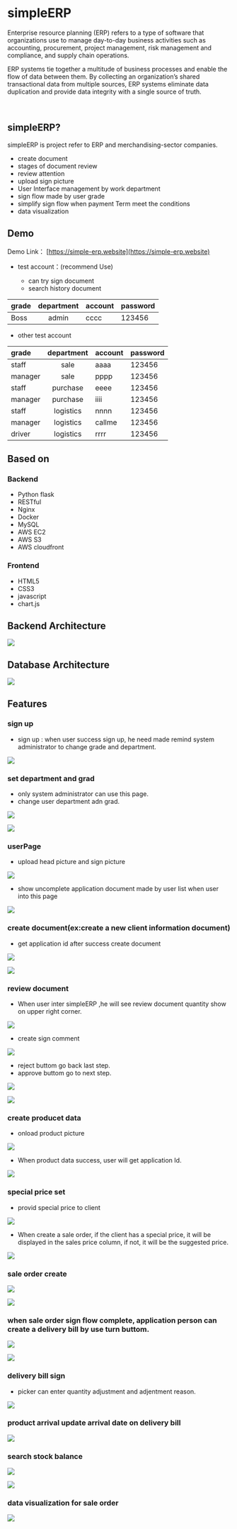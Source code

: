 # simpleERP

Enterprise resource planning (ERP) refers to a type of software that organizations use to manage day-to-day business activities such as accounting, procurement, project management, risk management and compliance, and supply chain operations. 

ERP systems tie together a multitude of business processes and enable the flow of data between them. By collecting an organization’s shared transactional data from multiple sources, ERP systems eliminate data duplication and provide data integrity with a single source of truth.

&emsp;
## simpleERP?

simpleERP is project refer to ERP and merchandising-sector companies.

* create document
* stages of document review
* review attention
* upload sign picture
* User Interface management by work department
* sign flow made by user grade
* simplify sign flow when payment Term meet the conditions
* data visualization


## Demo

Demo Link： [https://simple-erp.website](https://simple-erp.website)
* test account：(recommend Use)

    * can try sign document
    * search history document

| grade |   department    | account   | password   |
|:-------- |:---------:| ------ | ------ |
| Boss     |   admin   | cccc   | 123456 |





* other test account


| grade |   department    | account   | password   |
|:-------- |:---------:| ------ | ------ |
| staff    |   sale    | aaaa   | 123456 |
| manager  |   sale    | pppp   | 123456 |
| staff    | purchase  | eeee   | 123456 |
| manager  | purchase  | iiii   | 123456 |
| staff    | logistics | nnnn   | 123456 |
| manager  | logistics | callme | 123456 |
| driver   | logistics | rrrr   | 123456 |



## Based on
### Backend
* Python flask 
* RESTful
* Nginx
* Docker
* MySQL
* AWS EC2
* AWS S3
* AWS cloudfront


### Frontend
* HTML5
* CSS3
* javascript
* chart.js

## Backend Architecture

![](https://i.imgur.com/BmONUWh.png)

## Database Architecture

![](https://i.imgur.com/ihdxx8M.png)


## Features

### sign up

* sign up : when user success sign up, he need made remind system administrator to change grade and department.

![](https://i.imgur.com/RsHcXn9.png)


### set department and grad 

* only system administrator can use this page.
* change user department adn grad.

![](https://i.imgur.com/oh5RTsG.png)

![](https://i.imgur.com/21zFiVe.gif)


### userPage

* upload head picture and sign picture

![](https://i.imgur.com/wMHrP7D.png)


* show uncomplete application document made by user list when user into this page

![](https://i.imgur.com/eifLmH7.png)


### create document(ex:create a new client information document)

* get application id after success create document

![](https://i.imgur.com/MMlPzbo.png)

![](https://i.imgur.com/hdQluKm.gif)


### review document

* When user inter simpleERP ,he will see review document quantity show on upper right corner.

![](https://i.imgur.com/CgnJrvF.png)

* create sign comment

![](https://i.imgur.com/Kf84br8.png)

* reject buttom go back last step.
* approve buttom go to next step.

![](https://i.imgur.com/stFHIee.png)

![](https://i.imgur.com/8lLyq1W.gif)


### create producet data

* onload product picture

![](https://i.imgur.com/m9ZXXi7.png)


* When product data success, user will get application Id.

![](https://i.imgur.com/y94c5ZB.png)


### special price set 

* provid special price to client 

![](https://i.imgur.com/3YCt2if.png)



* When create a sale order, if the client has a special price, it will be displayed in the sales price column, if not, it will be the suggested price.

![](https://i.imgur.com/quNr5Df.png)


### sale order create

![](https://i.imgur.com/uQD05L7.png)

![](https://i.imgur.com/i3b0YxN.gif)


### when sale order sign flow complete, application person can create a delivery bill by use turn buttom. 

![](https://i.imgur.com/yHhjysE.png)

![](https://i.imgur.com/gfUCMkx.gif)



### delivery bill sign

* picker can enter quantity adjustment and adjentment reason.

![](https://i.imgur.com/k1YO49z.png)

### product arrival update arrival date on delivery bill

![](https://i.imgur.com/uUK9CC3.png)


### search stock balance

![](https://i.imgur.com/b8mOKpI.png)

![](https://i.imgur.com/IC4bjSr.png)


### data visualization for sale order

![](https://i.imgur.com/G3nLCn8.png)
